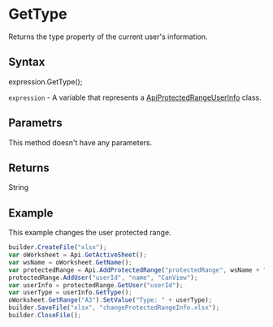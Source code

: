 # GetType

Returns the type property of the current user's information.

## Syntax

expression.GetType();

`expression` - A variable that represents a [ApiProtectedRangeUserInfo](../ApiProtectedRangeUserInfo.md) class.

## Parametrs

This method doesn't have any parameters.

## Returns

String


## Example

This example changes the user protected range.

```javascript
builder.CreateFile("xlsx");
var oWorksheet = Api.GetActiveSheet();
var wsName = oWorksheet.GetName();
var protectedRange = Api.AddProtectedRange("protectedRange", wsName + "!$A$1:$B$1");
protectedRange.AddUser("userId", "name", "CanView");
var userInfo = protectedRange.GetUser("userId");
var userType = userInfo.GetType();
oWorksheet.GetRange("A3").SetValue("Type: " + userType);
builder.SaveFile("xlsx", "changeProtectedRangeInfo.xlsx");
builder.CloseFile();
```
